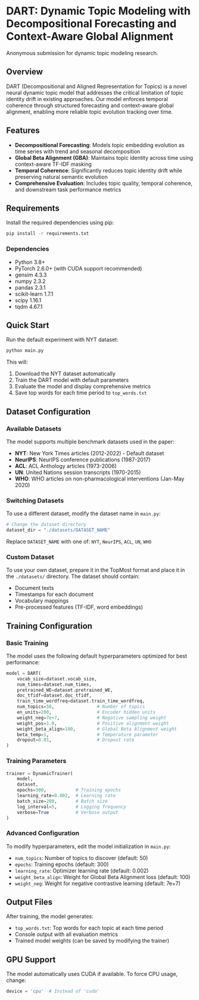 # DART: Dynamic Topic Modeling with Decompositional Forecasting and Context-Aware Global Alignment

Anonymous submission for dynamic topic modeling research.

## Overview

DART (Decompositional and Aligned Representation for Topics) is a novel neural dynamic topic model that addresses the critical limitation of topic identity drift in existing approaches. Our model enforces temporal coherence through structured forecasting and context-aware global alignment, enabling more reliable topic evolution tracking over time.

## Features

- **Decompositional Forecasting**: Models topic embedding evolution as time series with trend and seasonal decomposition
- **Global Beta Alignment (GBA)**: Maintains topic identity across time using context-aware TF-IDF masking
- **Temporal Coherence**: Significantly reduces topic identity drift while preserving natural semantic evolution
- **Comprehensive Evaluation**: Includes topic quality, temporal coherence, and downstream task performance metrics

## Requirements

Install the required dependencies using pip:

```bash
pip install -r requirements.txt
```

### Dependencies

- Python 3.8+
- PyTorch 2.6.0+ (with CUDA support recommended)
- gensim 4.3.3
- numpy 2.3.2
- pandas 2.3.1
- scikit-learn 1.7.1
- scipy 1.16.1
- tqdm 4.67.1



## Quick Start

Run the default experiment with NYT dataset:

```bash
python main.py
```

This will:
1. Download the NYT dataset automatically
2. Train the DART model with default parameters
3. Evaluate the model and display comprehensive metrics
4. Save top words for each time period to `top_words.txt`

## Dataset Configuration

### Available Datasets

The model supports multiple benchmark datasets used in the paper:

- **NYT**: New York Times articles (2012-2022) - Default dataset
- **NeurIPS**: NeurIPS conference publications (1987-2017)
- **ACL**: ACL Anthology articles (1973-2006)
- **UN**: United Nations session transcripts (1970-2015)
- **WHO**: WHO articles on non-pharmacological interventions (Jan-May 2020)

### Switching Datasets

To use a different dataset, modify the dataset name in `main.py`:

```python
# Change the dataset directory
dataset_dir = "./datasets/DATASET_NAME"
```

Replace `DATASET_NAME` with one of: `NYT`, `NeurIPS`, `ACL`, `UN`, `WHO`

### Custom Dataset

To use your own dataset, prepare it in the TopMost format and place it in the `./datasets/` directory. The dataset should contain:
- Document texts
- Timestamps for each document
- Vocabulary mappings
- Pre-processed features (TF-IDF, word embeddings)

## Training Configuration

### Basic Training

The model uses the following default hyperparameters optimized for best performance:

```python
model = DART(
    vocab_size=dataset.vocab_size,
    num_times=dataset.num_times,
    pretrained_WE=dataset.pretrained_WE,
    doc_tfidf=dataset.doc_tfidf,
    train_time_wordfreq=dataset.train_time_wordfreq,
    num_topics=50,                # Number of topics
    en_units=200,                 # Encoder hidden units
    weight_neg=7e+7,              # Negative sampling weight
    weight_pos=1.0,               # Positive alignment weight
    weight_beta_align=100,        # Global Beta Alignment weight
    beta_temp=1,                  # Temperature parameter
    dropout=0.01,                 # Dropout rate
)
```

### Training Parameters

```python
trainer = DynamicTrainer(
    model,
    dataset,
    epochs=300,           # Training epochs
    learning_rate=0.002,  # Learning rate
    batch_size=200,       # Batch size
    log_interval=5,       # Logging frequency
    verbose=True          # Verbose output
)
```

### Advanced Configuration

To modify hyperparameters, edit the model initialization in `main.py`:

- `num_topics`: Number of topics to discover (default: 50)
- `epochs`: Training epochs (default: 300)
- `learning_rate`: Optimizer learning rate (default: 0.002)
- `weight_beta_align`: Weight for Global Beta Alignment loss (default: 100)
- `weight_neg`: Weight for negative contrastive learning (default: 7e+7)

## Output Files

After training, the model generates:

- `top_words.txt`: Top words for each topic at each time period
- Console output with all evaluation metrics
- Trained model weights (can be saved by modifying the trainer)

## GPU Support

The model automatically uses CUDA if available. To force CPU usage, change:

```python
device = 'cpu'  # Instead of 'cuda'
```
